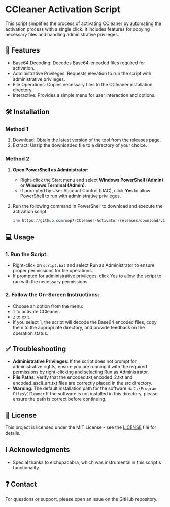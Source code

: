 # **CCleaner Activation Script**

This script simplifies the process of activating CCleaner by automating the activation process with a single click. It includes features for copying necessary files and handling administrative privileges.

## 💪 Features

- Base64 Decoding: Decodes Base64-encoded files required for activation.
- Administrative Privileges: Requests elevation to run the script with administrative privileges.
- File Operations: Copies necessary files to the CCleaner installation directory.
- Interactive: Provides a simple menu for user interaction and options.

## 🛠️ Installation

### **Method 1**
1. Download: Obtain the latest version of the tool from the [releases page](https://github.com/oop7/CCleaner-Activator/releases).
2. Extract: Unzip the downloaded file to a directory of your choice.

### **Method 2**
1. **Open PowerShell as Administrator**:
   - Right-click the Start menu and select **Windows PowerShell (Admin)** or **Windows Terminal (Admin)**.
   - If prompted by User Account Control (UAC), click **Yes** to allow PowerShell to run with administrative privileges.

2. Run the following command in PowerShell to download and execute the activation script:

   ```powershell
   irm https://github.com/oop7/CCleaner-Activator/releases/download/v1.0/v1.0.zip -OutFile v1.0.zip; Expand-Archive v1.0.zip -DestinationPath . -Force; cmd.exe /c .\v1.0\script.bat
   ```

## 💻 Usage

### 1. Run the Script:
- Right-click on `script.bat` and select Run as Administrator to ensure proper permissions for file operations.
- If prompted for administrative privileges, click Yes to allow the script to run with the necessary permissions.

### 2. Follow the On-Screen Instructions:
- Choose an option from the menu:
- `1` to activate CCleaner.
- `2` to exit.
- If you select 1, the script will decode the Base64 encoded files, copy them to the appropriate directory, and provide feedback on the operation status.

## ✅ Troubleshooting

- **Administrative Privileges**: If the script does not prompt for administrative rights, ensure you are running it with the required permissions by right-clicking and selecting Run as Administrator.
- **File Paths**: Verify that the encoded.txt,encoded_2.txt and encoded_ascii_art.txt files are correctly placed in the src directory.
- **Warning**: The default installation path for the software is:
``C:\Program Files\CCleaner``
If the software is not installed in this directory, please ensure the path is correct before continuing.

## 📜 License

This project is licensed under the MIT License - see the [LICENSE](LICENSE) file for details.

## ℹ️ Acknowledgments

- Special thanks to elchupacabra, which was instrumental in this script's functionality.

## ❓ Contact

For questions or support, please open an issue on the GitHub repository.

